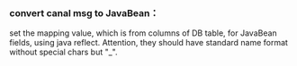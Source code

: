 ### convert canal msg to JavaBean：
set the mapping value, which is from columns of DB table, for JavaBean fields, using java reflect.
Attention, they should have standard name format without special chars but "_".
